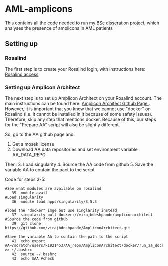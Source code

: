 # AML-amplicons
This contains all the code needed to run my BSc disseration project, which analyses the presence of amplicons in AML patients

## Setting up
### Rosalind
The first step is to create your Rosalind login, with instructions here: <a href="https://rosalind.kcl.ac.uk/hpc/access/"> Rosalind access </a>

### Setting up Amplicon Architect
The next step is to set up Amplicon Architect on your Rosalind account. The main instructions can be found here: <a href="https://github.com/virajbdeshpande/AmpliconArchitect"> Amplicon Architect Github Page </a> . However, it is important that you know that we cannot use "docker" on Rosalind (i.e. it cannot be installed in it because of some safety issues). Therefore, skip any step that mentions docker. Because of this, our steps for the "Prepare AA" script will also be slightly different. 

So, go to the AA github page and:
1. Get a mosek license
2. Download AA data repositories and set environment variable AA_DATA_REPO.

Then:
3. Load singularity
4. Source the AA code from github
5. Save the variable AA to contain the pact to the script

Code for steps 3-5:
```unix
#See what modules are available on rosalind
   35  module avail
#Load singularity
   36  module load apps/singularity/3.5.3 

#load the "docker" imge but use singlarity instead
   37  singularity pull docker://virajbdeshpande/ampliconarchitect
#Source the code from github
   39  git clone https://github.com/virajbdeshpande/AmpliconArchitect.git

#Save the variable AA to contain the path to the script
   41  echo export AA=/scratch/users/k1921453/AA_repo/AmpliconArchitect/docker/run_aa_docker.sh >> ~/.bashrc
   42  source ~/.bashrc
   43  echo $AA #check
```
